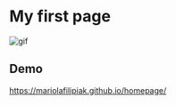 # My first page
![gif](https://github.com/MariolaFilipiak/homepage/blob/main/images/gif.gif?raw=true)
## Demo
https://mariolafilipiak.github.io/homepage/
